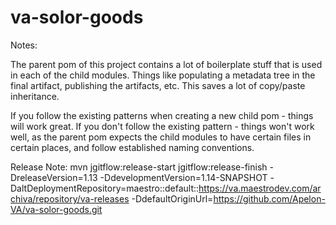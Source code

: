 va-solor-goods
==============

Notes:

The parent pom of this project contains a lot of boilerplate stuff that is used in each of the child modules.  Things like populating a metadata tree in the final 
artifact, publishing the artifacts, etc.  This saves a lot of copy/paste inheritance.

If you follow the existing patterns when creating a new child pom - things will work great.  If you don't follow the existing pattern - things won't work well, as 
the parent pom expects the child modules to have certain files in certain places, and follow established naming conventions.


Release Note:
mvn jgitflow:release-start jgitflow:release-finish -DreleaseVersion=1.13 -DdevelopmentVersion=1.14-SNAPSHOT -DaltDeploymentRepository=maestro::default::https://va.maestrodev.com/archiva/repository/va-releases  -DdefaultOriginUrl=https://github.com/Apelon-VA/va-solor-goods.git